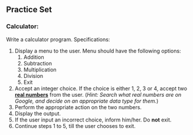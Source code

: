 ## Practice Set

### Calculator:

Write a calculator program. Specifications:

1. Display a menu to the user. Menu should have the following options:
    1. Addition
	2. Subtraction
	3. Multiplication
	4. Division
	5. Exit
2. Accept an integer choice. If the choice is either 1, 2, 3 or 4, accept two [**real numbers**](https://en.wikipedia.org/wiki/Real_number) from the user. (_Hint: Search what real numbers are on Google, and decide on an appropriate data type for them._)
3. Perform the appropriate action on the two numbers.
4. Display the output.
5. If the user input an incorrect choice, inform him/her. Do **not** exit.
6. Continue steps 1 to 5, till the user chooses to exit.  